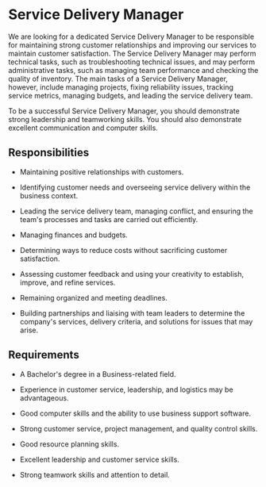 # Service Delivery Manager

We are looking for a dedicated Service Delivery Manager to be responsible for maintaining strong customer relationships and improving our services to maintain customer satisfaction. The Service Delivery Manager may perform technical tasks, such as troubleshooting technical issues, and may perform administrative tasks, such as managing team performance and checking the quality of inventory. The main tasks of a Service Delivery Manager, however, include managing projects, fixing reliability issues, tracking service metrics, managing budgets, and leading the service delivery team.

To be a successful Service Delivery Manager, you should demonstrate strong leadership and teamworking skills. You should also demonstrate excellent communication and computer skills.

## Responsibilities

* Maintaining positive relationships with customers.

* Identifying customer needs and overseeing service delivery within the business context.

* Leading the service delivery team, managing conflict, and ensuring the team's processes and tasks are carried out efficiently.

* Managing finances and budgets.

* Determining ways to reduce costs without sacrificing customer satisfaction.

* Assessing customer feedback and using your creativity to establish, improve, and refine services.

* Remaining organized and meeting deadlines.

* Building partnerships and liaising with team leaders to determine the company's services, delivery criteria, and solutions for issues that may arise.

## Requirements

* A Bachelor's degree in a Business-related field.

* Experience in customer service, leadership, and logistics may be advantageous.

* Good computer skills and the ability to use business support software.

* Strong customer service, project management, and quality control skills.

* Good resource planning skills.

* Excellent leadership and customer service skills.

* Strong teamwork skills and attention to detail.

